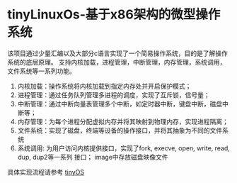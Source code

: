 # tinyLinuxOs-基于x86架构的微型操作系统

该项目通过少量汇编以及大部分c语言实现了一个简易操作系统，目的是了解操作系统的底层原理。 支持内核加载，进程管理，中断管理，内存管理，系统调用，文件系统等一系列功能。

1. 内核加载：操作系统将内核加载到指定内存处并开启保护模式；  
2. 进程管理：通过任务队列管理多进程的调度，实现了互斥锁，信号量；  
3. 中断管理：通过中断向量表管理多个中断，如定时器中断，键盘中断，磁盘中断等；  
4. 内存管理：为每个进程分配虚拟内存并将其映射到物理内存，实现进程隔离；  
5. 文件系统：实现了磁盘，终端等设备的操作接口，并将其抽象为不同的文件系统  
6. 系统调用: 为用户访问内核提供接口，实现了fork, execve, open, write, read, dup, dup2等一系列 接口；
image中存放磁盘映像文件

具体实现流程请参考 [tinyOS](https://blog.csdn.net/m0_46168092/article/details/146485149?sharetype=blogdetail&sharerId=146485149&sharerefer=PC&sharesource=m0_46168092&sharefrom=mp_from_link)
